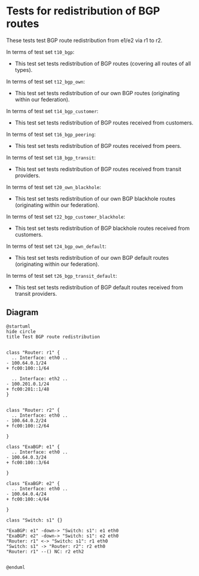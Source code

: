 # Tests for redistribution of BGP routes

These tests test BGP route redistribution from e1/e2 via r1 to r2.


In terms of test set `t10_bgp`:
  - This test set tests redistribution of BGP routes (covering all routes of all types).

In terms of test set `t12_bgp_own`:
  - This test set tests redistribution of our own BGP routes (originating within our federation).

In terms of test set `t14_bgp_customer`:
  - This test set tests redistribution of BGP routes received from customers.

In terms of test set `t16_bgp_peering`:
  - This test set tests redistribution of BGP routes received from peers.

In terms of test set `t18_bgp_transit`:
  - This test set tests redistribution of BGP routes received from transit providers.

In terms of test set `t20_own_blackhole`:
  - This test set tests redistribution of our own BGP blackhole routes (originating within our federation).

In terms of test set `t22_bgp_customer_blackhole`:
  - This test set tests redistribution of BGP blackhole routes received from customers.

In terms of test set `t24_bgp_own_default`:
  - This test set tests redistribution of our own BGP default routes (originating within our federation).

In terms of test set `t26_bgp_transit_default`:
  - This test set tests redistribution of BGP default routes received from transit providers.


## Diagram

```plantuml
@startuml
hide circle
title Test BGP route redistribution


class "Router: r1" {
  .. Interface: eth0 ..
- 100.64.0.1/24
+ fc00:100::1/64

  .. Interface: eth2 ..
- 100.201.0.1/24
+ fc00:201::1/48
}


class "Router: r2" {
  .. Interface: eth0 ..
- 100.64.0.2/24
+ fc00:100::2/64

}

class "ExaBGP: e1" {
  .. Interface: eth0 ..
- 100.64.0.3/24
+ fc00:100::3/64

}

class "ExaBGP: e2" {
  .. Interface: eth0 ..
- 100.64.0.4/24
+ fc00:100::4/64

}

class "Switch: s1" {}

"ExaBGP: e1" -down-> "Switch: s1": e1 eth0
"ExaBGP: e2" -down-> "Switch: s1": e2 eth0
"Router: r1" <-> "Switch: s1": r1 eth0
"Switch: s1" -> "Router: r2": r2 eth0
"Router: r1" --() NC: r2 eth2


@enduml
```
